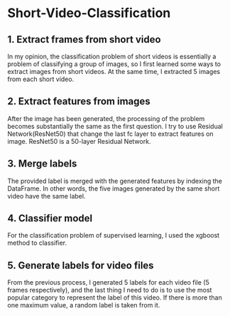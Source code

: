 # Short-Video-Classification
## 1. Extract frames from short video
In my opinion, the classification problem of short videos is essentially a problem of classifying a group of images, 
so I first learned some ways to extract images from short videos. At the same time, I extracted 5 images from each short video.
## 2. Extract features from images
After the image has been generated, the processing of the problem becomes substantially the same as the first question.
I try to use Residual Network(ResNet50) that change the last fc layer to extract features on image. ResNet50 is a 50-layer Residual Network.
## 3. Merge labels
The provided label is merged with the generated features by indexing the DataFrame. 
In other words, the five images generated by the same short video have the same label.
## 4. Classifier model
For the classification problem of supervised learning, I used the xgboost method to classifier.
## 5. Generate labels for video files
From the previous process, I generated 5 labels for each video file (5 frames respectively), 
and the last thing I need to do is to use the most popular category to represent the label of this video.
If there is more than one maximum value, a random label is taken from it.

